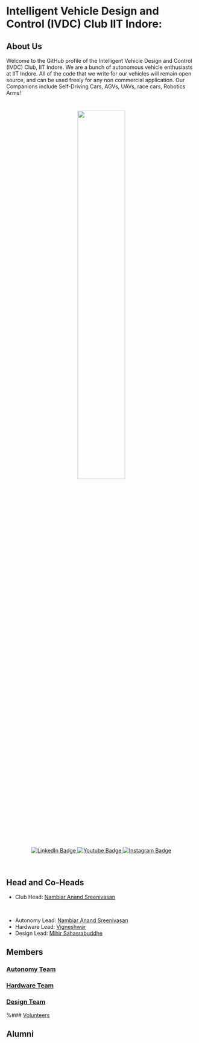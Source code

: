 # Intelligent Vehicle Design and Control (IVDC) Club IIT Indore: 

## About Us

Welcome to the GitHub profile of the Intelligent Vehicle Design and Control (IVDC) Club, IIT Indore. We are a bunch of autonomous vehicle enthusiasts at IIT Indore.
All of the code that we write for our vehicles will remain open source, and can be used freely for any non commercial application.
Our Companions include Self-Driving Cars, AGVs, UAVs, race cars, Robotics Arms!
#

<div id="header" align="center">
  <img src="https://github.com/IVDC-Club-IIT-Indore/.github/blob/main/profile/content/introgif.gif" width="50%"/>
</div>
<div id="badges" align="center">
  <a href="https://www.linkedin.com/company/ivdc-iiti/">
    <img src="https://img.shields.io/badge/LinkedIn-blue?style=for-the-badge&logo=linkedin&logoColor=white" alt="LinkedIn Badge"/>
  </a>
  <a href="https://www.youtube.com/channel/UCXQNUpm9a4OnnrQAUUNj6fA/about">
    <img src="https://img.shields.io/badge/YouTube-red?style=for-the-badge&logo=youtube&logoColor=white" alt="Youtube Badge"/>
  </a>
<!--  <a href="https://twitter.com/ivdc_club)">
    <img src="https://img.shields.io/badge/Discord-blue?style=for-the-badge&logo=discord&logoColor=white" alt="Discord Badge"/>
  </a>  -->
  <a href="https://www.instagram.com/ivdc_iiti/">
    <img src="https://img.shields.io/badge/Instagram-blue?style=for-the-badge&logo=instagram&logoColor=white" alt="Instagram Badge"/>
  </a>
</div>
<br>
<div align="center">
  <img src="https://komarev.com/ghpvc/?username=IVDC-Club-IIT-Indore&style=flat-square&color=blue" alt=""/>
  </div>
<br>



## Head and Co-Heads
- Club Head: [Nambiar Anand Sreenivasan](https://github.com/arjun-593) 
<br>

- Autonomy Lead: [Nambiar Anand Sreenivasan](https://github.com/NambiarAnand)
- Hardware Lead: [Vigneshwar](https://github.com/MilesMorales160)
- Design   Lead: [Mihir Sahasrabuddhe]()

## Members

### [Autonomy Team](https://github.com/orgs/IVDC-Club-IIT-Indore/teams/autonomy/members)

### [Hardware Team](https://github.com/orgs/IVDC-Club-IIT-Indore/teams/hardware/members)

### [Design Team](https://github.com/orgs/IVDC-Club-IIT-Indore/teams/design/members)

%### [Volunteers](https://github.com/orgs/IVDC-Club-IIT-Indore/teams/volunteers)


## Alumni
